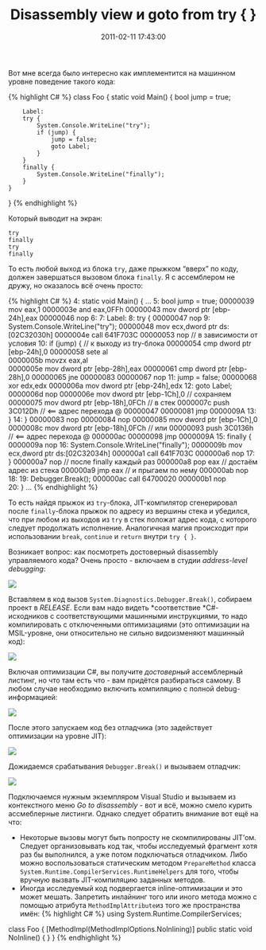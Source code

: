 ﻿---
layout: post
title: "Disassembly view и goto from try { }"
date: 2011-02-11 17:43:00
categories: 3234014495
tags: asm assembly visualstudio debugging try finally goto
---
Вот мне всегда было интересно как имплементится на машинном уровне поведение такого кода:

{% highlight C# %}
class Foo {
    static void Main() {
        bool jump = true;

        Label:
        try {
            System.Console.WriteLine("try");
            if (jump) {
                jump = false;
                goto Label;
            }
        }
        finally {
            System.Console.WriteLine("finally");
        }
    }
}
{% endhighlight %}

Который выводит на экран:

```
try
finally
try
finally
```
То есть любой выход из блока `try`, даже прыжком “вверх” по коду, должен завершаться вызовом блока `finally`. Я с ассемблером не дружу, но оказалось всё очень просто:

{% highlight C# %}
     4:     static void Main() {
...
     5:         bool jump = true;
00000039  mov         eax,1 
0000003e  and         eax,0FFh 
00000043  mov         dword ptr [ebp-24h],eax 
00000046  nop 
     6: 
     7:         Label:
     8:         try {
00000047  nop 
     9:             System.Console.WriteLine("try");
00000048  mov         ecx,dword ptr ds:[02C32030h] 
0000004e  call        641F703C 
00000053  nop                   // в зависимости от условия
    10:             if (jump) { // к выходу из try-блока
00000054  cmp         dword ptr [ebp-24h],0
00000058  sete        al                     
0000005b  movzx       eax,al                 
0000005e  mov         dword ptr [ebp-28h],eax
00000061  cmp         dword ptr [ebp-28h],0 
00000065  jne         00000083 
00000067  nop 
    11:                 jump = false;
00000068  xor         edx,edx 
0000006a  mov         dword ptr [ebp-24h],edx 
    12:                 goto Label;
0000006d  nop 
0000006e  mov         dword ptr [ebp-1Ch],0     // сохраняем
00000075  mov         dword ptr [ebp-18h],0FCh  // в стек
0000007c  push        3C012Dh // <== адрес перехода @ 00000047
00000081  jmp         0000009A 
    13:             }
    14:         }
00000083  nop 
00000084  nop 
00000085  mov         dword ptr [ebp-1Ch],0 
0000008c  mov         dword ptr [ebp-18h],0FCh // или
00000093  push        3C0136h  // <== адрес перехода @ 000000ac
00000098  jmp         0000009A 
    15:         finally {
0000009a  nop 
    16:             System.Console.WriteLine("finally");
0000009b  mov         ecx,dword ptr ds:[02C32034h] 
000000a1  call        641F703C 
000000a6  nop 
    17:         } 
000000a7  nop              // после finally каждый раз
000000a8  pop         eax  // достаём адрес из стека
000000a9  jmp         eax  // и прыгаем по нему
000000ab  nop 
    18: 
    19:         Debugger.Break();
000000ac  call        64700020 
000000b1  nop  
    20:     }
... 
{% endhighlight %}

То есть найдя прыжок из `try`-блока, JIT-компилятор сгенерировал после `finally`-блока прыжок по адресу из вершины стека и убедился, что при любом из выходов из `try` в стек положат адрес кода, с которого следует продолжать исполнение. Аналогичная магия происходит при использовании `break`, `continue` и `return` внутри `try { }`.

Возникает вопрос: как посмотреть достоверный disassembly управляемого кода? Очень просто - включаем в студии *address-level debugging*:

![](http://media.tumblr.com/tumblr_lgggnpSQk41qdrm28.png)

Вставляем в код вызов `System.Diagnostics.Debugger.Break()`, собираем проект в *RELEASE*. Если вам надо видеть *соответствие *C#-исходников с соответствующими машинными инструкциями, то надо компилировать с отключенными оптимизациями (это оптимизации на MSIL-уровне, они относительно не сильно видоизменяют машинный код):

![](http://media.tumblr.com/tumblr_lgggrdazXr1qdrm28.png)

Включая оптимизации C#, вы получите *достоверный* ассемблерный листинг, но что там есть что - вам придётся разбираться самому. В любом случае необходимо включить компиляцию с полной debug-информацией:

![](http://media.tumblr.com/tumblr_lgggrw683o1qdrm28.png)

После этого запускаем код без отладчика (это задействует оптимизации на уровне JIT):

![](http://media.tumblr.com/tumblr_lgggubPA4Z1qdrm28.png)

Дожидаемся срабатывания `Debugger.Break()` и вызываем отладчик:

![](http://media.tumblr.com/tumblr_lggij1fNMo1qdrm28.png)

Подключаемся нужным экземпляром Visual Studio и вызываем из контекстного меню *Go to disassembly* - вот и всё, можно смело курить ассмеблерные листинги. Однако следует обратить внимание вот ещё на что:

* Некоторые вызовы могут быть попросту не скомпилированы JIT’ом. Следует организовывать код так, чтобы исследуемый фрагмент хотя раз бы выполнился, а уже потом подключаться отладчиком. Либо можно воспользоваться статическим методом `PrepareMethod` класса `System.Runtime.CompilerServices.RuntimeHelpers` для того, чтобы вручную вызвать JIT-компиляцию заданных методов.
* Иногда исследуемый код подвергается inline-оптимизации и это может мешать. Запретить инлайнинг того или иного метода можно с помощью атрибута `MethodImplAttribute`из того же пространства имён:
{% highlight C# %}
using System.Runtime.CompilerServices;

class Foo {
    [MethodImpl(MethodImplOptions.NoInlining)]
    public static void NoInline() { }
}
{% endhighlight %}